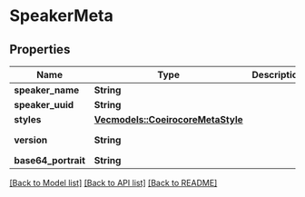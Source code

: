 # SpeakerMeta

## Properties
Name | Type | Description | Notes
------------ | ------------- | ------------- | -------------
**speaker_name** | **String** |  | 
**speaker_uuid** | **String** |  | 
**styles** | [**Vec<models::CoeirocoreMetaStyle>**](coeirocore__meta__Style.md) |  | 
**version** | **String** |  | [optional] [default to Some("0.0.1".to_string())]
**base64_portrait** | **String** |  | 

[[Back to Model list]](../README.md#documentation-for-models) [[Back to API list]](../README.md#documentation-for-api-endpoints) [[Back to README]](../README.md)


